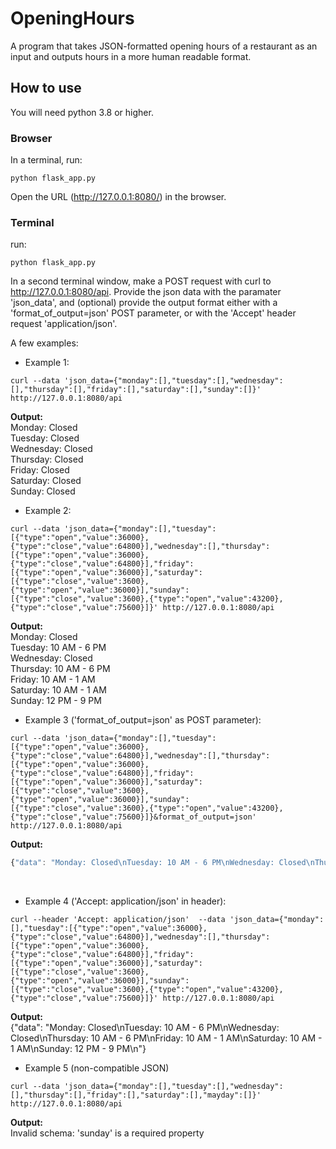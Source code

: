 # OpeningHours
A program that takes JSON-formatted opening hours of a restaurant as an input and outputs hours in a more human readable format.


## How to use
You will need python 3.8 or higher.


### Browser
In a terminal, run:
```console
python flask_app.py
```
Open the URL (http://127.0.0.1:8080/) in the browser.


### Terminal
run:
```console
python flask_app.py
```
In a second terminal window, make a POST request with curl to http://127.0.0.1:8080/api. Provide the json data with the paramater 'json_data', and (optional) provide the output format either with a 'format_of_output=json' POST parameter, or with the 'Accept' header request 'application/json'.

A few examples:
* Example 1:
```console
curl --data 'json_data={"monday":[],"tuesday":[],"wednesday":[],"thursday":[],"friday":[],"saturday":[],"sunday":[]}' http://127.0.0.1:8080/api
```

**Output:**<br/>
Monday: Closed<br/>
Tuesday: Closed<br/>
Wednesday: Closed<br/>
Thursday: Closed<br/>
Friday: Closed<br/>
Saturday: Closed<br/>
Sunday: Closed<br/>

* Example 2:
```console
curl --data 'json_data={"monday":[],"tuesday":[{"type":"open","value":36000},{"type":"close","value":64800}],"wednesday":[],"thursday":[{"type":"open","value":36000},{"type":"close","value":64800}],"friday":[{"type":"open","value":36000}],"saturday":[{"type":"close","value":3600},{"type":"open","value":36000}],"sunday":[{"type":"close","value":3600},{"type":"open","value":43200},{"type":"close","value":75600}]}' http://127.0.0.1:8080/api
```

**Output:**<br/>
Monday: Closed<br/>
Tuesday: 10 AM - 6 PM<br/>
Wednesday: Closed<br/>
Thursday: 10 AM - 6 PM<br/>
Friday: 10 AM - 1 AM<br/>
Saturday: 10 AM - 1 AM<br/>
Sunday: 12 PM - 9 PM<br/>

* Example 3 ('format_of_output=json' as POST parameter):
```console
curl --data 'json_data={"monday":[],"tuesday":[{"type":"open","value":36000},{"type":"close","value":64800}],"wednesday":[],"thursday":[{"type":"open","value":36000},{"type":"close","value":64800}],"friday":[{"type":"open","value":36000}],"saturday":[{"type":"close","value":3600},{"type":"open","value":36000}],"sunday":[{"type":"close","value":3600},{"type":"open","value":43200},{"type":"close","value":75600}]}&format_of_output=json' http://127.0.0.1:8080/api
```

**Output:**<br/>
```javascript
{"data": "Monday: Closed\nTuesday: 10 AM - 6 PM\nWednesday: Closed\nThursday: 10 AM - 6 PM\nFriday: 10 AM - 1 AM\nSaturday: 10 AM - 1 AM\nSunday: 12 PM - 9 PM\n"}
```
<br/>

* Example 4 ('Accept: application/json' in header):
```console
curl --header 'Accept: application/json'  --data 'json_data={"monday":[],"tuesday":[{"type":"open","value":36000},{"type":"close","value":64800}],"wednesday":[],"thursday":[{"type":"open","value":36000},{"type":"close","value":64800}],"friday":[{"type":"open","value":36000}],"saturday":[{"type":"close","value":3600},{"type":"open","value":36000}],"sunday":[{"type":"close","value":3600},{"type":"open","value":43200},{"type":"close","value":75600}]}' http://127.0.0.1:8080/api
```

**Output:**<br/>
{"data": "Monday: Closed\nTuesday: 10 AM - 6 PM\nWednesday: Closed\nThursday: 10 AM - 6 PM\nFriday: 10 AM - 1 AM\nSaturday: 10 AM - 1 AM\nSunday: 12 PM - 9 PM\n"}<br/>

* Example 5 (non-compatible JSON)
```console
curl --data 'json_data={"monday":[],"tuesday":[],"wednesday":[],"thursday":[],"friday":[],"saturday":[],"mayday":[]}' http://127.0.0.1:8080/api
```

**Output:**<br/>
Invalid schema: 'sunday' is a required property